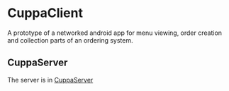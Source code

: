 # CuppaClient
A prototype of a networked android app for menu viewing, order creation and collection parts of an ordering system.
 
## CuppaServer
The server is in [CuppaServer](https://github.com/mpndl/CuppaServer)
